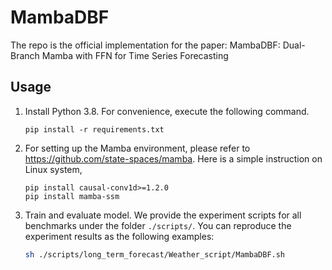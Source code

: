 # MambaDBF
The repo is the official implementation for the paper: MambaDBF: Dual-Branch Mamba with FFN for Time Series Forecasting

## Usage
1. Install Python 3.8. For convenience, execute the following command.

   ```shell
   pip install -r requirements.txt 
   ```
2. For setting up the Mamba environment, please refer to https://github.com/state-spaces/mamba. Here is a simple instruction on Linux system,

   ```
   pip install causal-conv1d>=1.2.0
   pip install mamba-ssm
   ```
3. Train and evaluate model. We provide the experiment scripts for all benchmarks under the folder `./scripts/`. You can reproduce the experiment results as the following examples:

   ```bash
   sh ./scripts/long_term_forecast/Weather_script/MambaDBF.sh
   ```
